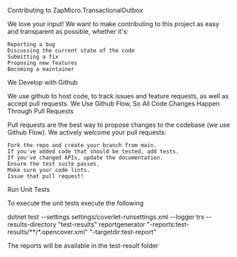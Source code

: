 Contributing to ZapMicro.TransactionalOutbox

We love your input! We want to make contributing to this project as easy and transparent as possible, whether it's:

    Reporting a bug
    Discussing the current state of the code
    Submitting a fix
    Proposing new features
    Becoming a maintainer

We Develop with Github

We use github to host code, to track issues and feature requests, as well as accept pull requests.
We Use Github Flow, So All Code Changes Happen Through Pull Requests

Pull requests are the best way to propose changes to the codebase (we use Github Flow). We actively welcome your pull requests:

    Fork the repo and create your branch from main.
    If you've added code that should be tested, add tests.
    If you've changed APIs, update the documentation.
    Ensure the test suite passes.
    Make sure your code lints.
    Issue that pull request!

Run Unit Tests

To execute the unit tests execute the following

dotnet test --settings settings/coverlet-runsettings.xml --logger trx --results-directory "test-results"
reportgenerator "-reports:test-results/**/*.opencover.xml" "-targetdir:test-report"

The reports will be available in the test-result folder